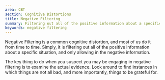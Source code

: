 ```yaml
---
area: CBT
section: Cognitive Distortions
title: Negative Filtering
summary: Filtering out all of the positive information about a specific situation, and only allowing in the negative information
keywords: negative filtering
---
```

Negative Filtering is a common cognitive distortion, and most of us do it from
time to time. Simply, it is filtering out all of the positive information about
a specific situation, and only allowing in the negative information.

The key thing to do when you suspect you may be engaging in negative filtering
is to examine the actual evidence. Look around to find instances in which things
are not all bad, and more importantly, things to be grateful for.
